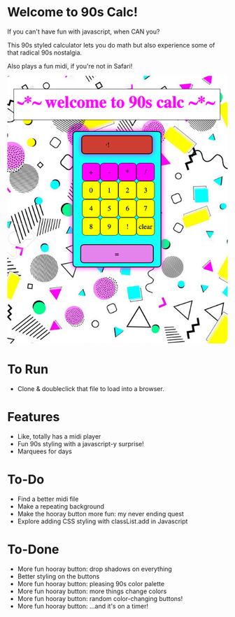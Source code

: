 # Welcome to 90s Calc!
If you can't have fun with javascript, when CAN you? 

This 90s styled calculator lets you do math but also experience some of that radical 90s nostalgia. 

Also plays a fun midi, if you're not in Safari!

![the calc](images/90s-calc-img.png "the calc")

# To Run
- Clone & doubleclick that file to load into a browser. 

# Features
- Like, totally has a midi player
- Fun 90s styling with a javascript-y surprise!
- Marquees for days

# To-Do
- Find a better midi file
- Make a repeating background
- Make the hooray button more fun: my never ending quest
- Explore adding CSS styling with classList.add in Javascript 

# To-Done
- More fun hooray button: drop shadows on everything
- Better styling on the buttons
- More fun hooray button: pleasing 90s color palette
- More fun hooray button: more things change colors
- More fun hooray button: random color-changing buttons!
- More fun hooray button: ...and it's on a timer!